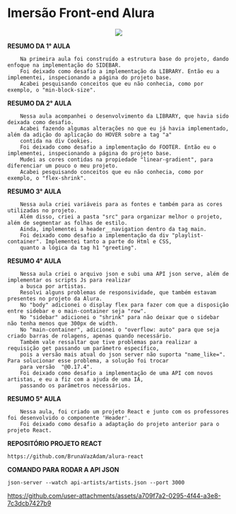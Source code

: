 # Imersão Front-end Alura

<p align="center">
   <img src="http://img.shields.io/static/v1?label=STATUS&message=CONCLUIDO&color=RED&style=for-the-badge" #vitrinedev/>
</p>


**RESUMO DA 1° AULA**

        Na primeira aula foi construído a estrutura base do projeto, dando enfoque na implementação do SIDEBAR. 
        Foi deixado como desafio a implementação da LIBRARY. Então eu a implementei, inspecionando a página do projeto base. 
        Acabei pesquisando conceitos que eu não conhecia, como por exemplo, o "min-block-size". 

**RESUMO DA 2° AULA**

        Nessa aula acompanhei o desenvolvimento da LIBRARY, que havia sido deixada como desafio. 
        Acabei fazendo algumas alterações no que eu já havia implementado, além da adição do aplicação do HOVER sobre a tag "a" 
        contida na div Cookies.
        Foi deixado como desafio a implementação do FOOTER. Então eu o implementei, inspecionando a página do projeto base.
        Mudei as cores contidas na propiedade "linear-gradient", para diferenciar um pouco o meu projeto.
        Acabei pesquisando conceitos que eu não conhecia, como por exemplo, o "flex-shrink".

**RESUMO 3° AULA**

        Nessa aula criei variáveis para as fontes e também para as cores utilizadas no projeto. 
        Além disso, criei a pasta "src" para organizar melhor o projeto, além de segmentar as folhas de estilo. 
        Ainda, implementei a header__navigation dentro da tag main.
        Foi deixado como desafio a implementação da div "playlist-container". Implementei tanto a parte do Html e CSS, 
        quanto a lógica da tag h1 "greeting".

**RESUMO 4° AULA**

        Nessa aula criei o arquivo json e subi uma API json serve, além de implementar os scripts Js para realizar 
        a busca por artistas.
        Resolvi alguns problemas de responsividade, que também estavam presentes no projeto da Alura.
        No "body" adicionei o display flex para fazer com que a disposição entre sidebar e o main-container seja "row".
        No "sidebar" adicionei o "shrink" para não deixar que o sidebar  não tenha menos que 300px de width.
        No "main-container", adicionei o "overflow: auto" para que seja criado barras de rolagens, apenas quando necessário.
        Também vale ressaltar que tive problemas para realizar a requisição get passando um parãmetro específico, 
        pois a versão mais atual do json server não suporta "name_like=". Para solucionar esse problema, a solução foi trocar 
        para versão  "@0.17.4".
        Foi deixado como desafio a implementação de uma API com novos artistas, e eu a fiz com a ajuda de uma IA,
        passando os parãmetros necessários. 

**RESUMO 5° AULA**

        Nessa aula, foi criado um projeto React e junto com os professores foi desenvolvido o componente 'Header'. 
        Foi deixado como desafio a adaptação do projeto anterior para o projeto React.


**REPOSITÓRIO PROJETO REACT**

`https://github.com/BrunaVazAdam/alura-react`

**COMANDO PARA RODAR A API JSON**

`json-server --watch api-artists/artists.json --port 3000` 

https://github.com/user-attachments/assets/a709f7a2-0295-4f44-a3e8-7c3dcb7427b9

